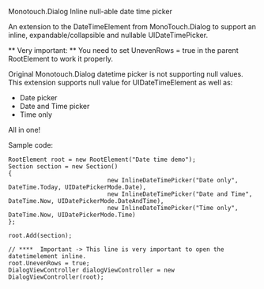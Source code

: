 Monotouch.Dialog Inline null-able date time picker

An extension to the DateTimeElement from MonoTouch.Dialog to support an inline, expandable/collapsible and nullable UIDateTimePicker.

** Very important: ** You need to set UnevenRows = true in the parent RootElement to work it properly.

Original Monotouch.Dialog datetime picker is not supporting null values.  This extension supports null value for UIDateTimeElement as well as:

* Date picker
* Date and Time picker
* Time only 

All in one!

Sample code:

```
RootElement root = new RootElement("Date time demo");
Section section = new Section()
{
                            new InlineDateTimePicker("Date only", DateTime.Today, UIDatePickerMode.Date),              
                            new InlineDateTimePicker("Date and Time", DateTime.Now, UIDatePickerMode.DateAndTime),
                            new InlineDateTimePicker("Time only", DateTime.Now, UIDatePickerMode.Time)
};
            
root.Add(section);

// ****  Important -> This line is very important to open the datetimelement inline.
root.UnevenRows = true;
DialogViewController dialogViewController = new DialogViewController(root);
```
